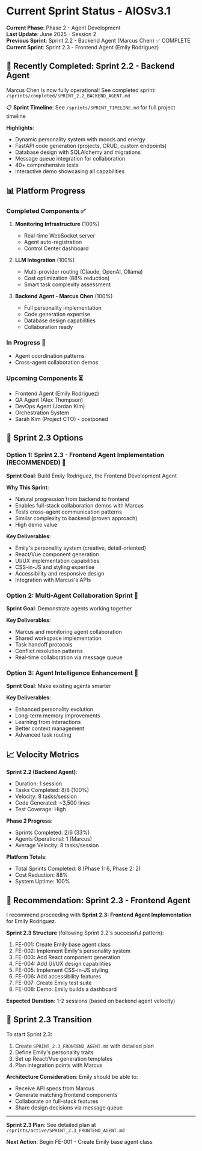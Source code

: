 # Current Sprint Status - AIOSv3.1

**Current Phase**: Phase 2 - Agent Development  
**Last Update**: June 2025 - Session 2  
**Previous Sprint**: Sprint 2.2 - Backend Agent (Marcus Chen) ✅ COMPLETE  
**Current Sprint**: Sprint 2.3 - Frontend Agent (Emily Rodriguez)

## 🎉 Recently Completed: Sprint 2.2 - Backend Agent

Marcus Chen is now fully operational! See completed sprint: `/sprints/completed/SPRINT_2.2_BACKEND_AGENT.md`

📋 **Sprint Timeline**: See `/sprints/SPRINT_TIMELINE.md` for full project timeline

**Highlights**:
- Dynamic personality system with moods and energy
- FastAPI code generation (projects, CRUD, custom endpoints)
- Database design with SQLAlchemy and migrations
- Message queue integration for collaboration
- 40+ comprehensive tests
- Interactive demo showcasing all capabilities

## 📊 Platform Progress

### Completed Components ✅
1. **Monitoring Infrastructure** (100%)
   - Real-time WebSocket server
   - Agent auto-registration
   - Control Center dashboard
   
2. **LLM Integration** (100%)
   - Multi-provider routing (Claude, OpenAI, Ollama)
   - Cost optimization (88% reduction)
   - Smart task complexity assessment
   
3. **Backend Agent - Marcus Chen** (100%)
   - Full personality implementation
   - Code generation expertise
   - Database design capabilities
   - Collaboration ready

### In Progress 🔄
- Agent coordination patterns
- Cross-agent collaboration demos

### Upcoming Components ⏳
- Frontend Agent (Emily Rodriguez)
- QA Agent (Alex Thompson)
- DevOps Agent (Jordan Kim)
- Orchestration System
- Sarah Kim (Project CTO) - postponed

## 🚀 Sprint 2.3 Options

### Option 1: Sprint 2.3 - Frontend Agent Implementation (RECOMMENDED) 🎨
**Sprint Goal**: Build Emily Rodriguez, the Frontend Development Agent

**Why This Sprint**:
- Natural progression from backend to frontend
- Enables full-stack collaboration demos with Marcus
- Tests cross-agent communication patterns
- Similar complexity to backend (proven approach)
- High demo value

**Key Deliverables**:
- Emily's personality system (creative, detail-oriented)
- React/Vue component generation
- UI/UX implementation capabilities
- CSS-in-JS and styling expertise
- Accessibility and responsive design
- Integration with Marcus's APIs

### Option 2: Multi-Agent Collaboration Sprint 🤝
**Sprint Goal**: Demonstrate agents working together

**Key Deliverables**:
- Marcus and monitoring agent collaboration
- Shared workspace implementation
- Task handoff protocols
- Conflict resolution patterns
- Real-time collaboration via message queue

### Option 3: Agent Intelligence Enhancement 🧠
**Sprint Goal**: Make existing agents smarter

**Key Deliverables**:
- Enhanced personality evolution
- Long-term memory improvements
- Learning from interactions
- Better context management
- Advanced task routing

## 📈 Velocity Metrics

**Sprint 2.2 (Backend Agent)**:
- Duration: 1 session
- Tasks Completed: 8/8 (100%)
- Velocity: 8 tasks/session
- Code Generated: ~3,500 lines
- Test Coverage: High

**Phase 2 Progress**:
- Sprints Completed: 2/6 (33%)
- Agents Operational: 1 (Marcus)
- Average Velocity: 8 tasks/session

**Platform Totals**:
- Total Sprints Completed: 8 (Phase 1: 6, Phase 2: 2)
- Cost Reduction: 88%
- System Uptime: 100%

## 🎯 Recommendation: Sprint 2.3 - Frontend Agent

I recommend proceeding with **Sprint 2.3: Frontend Agent Implementation** for Emily Rodriguez.

**Sprint 2.3 Structure** (following Sprint 2.2's successful pattern):
1. FE-001: Create Emily base agent class
2. FE-002: Implement Emily's personality system
3. FE-003: Add React component generation
4. FE-004: Add UI/UX design capabilities
5. FE-005: Implement CSS-in-JS styling
6. FE-006: Add accessibility features
7. FE-007: Create Emily test suite
8. FE-008: Demo: Emily builds a dashboard

**Expected Duration**: 1-2 sessions (based on backend agent velocity)

## 🔄 Sprint 2.3 Transition

To start Sprint 2.3:
1. Create `SPRINT_2.3_FRONTEND_AGENT.md` with detailed plan
2. Define Emily's personality traits
3. Set up React/Vue generation templates
4. Plan integration points with Marcus

**Architecture Consideration**: Emily should be able to:
- Receive API specs from Marcus
- Generate matching frontend components
- Collaborate on full-stack features
- Share design decisions via message queue

---

**Sprint 2.3 Plan**: See detailed plan at `/sprints/active/SPRINT_2.3_FRONTEND_AGENT.md`

**Next Action**: Begin FE-001 - Create Emily base agent class
